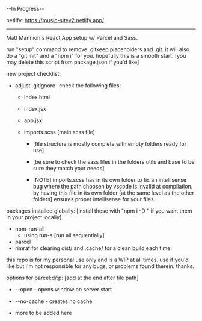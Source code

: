 --In Progress--

netlify: https://music-sitev2.netlify.app/

---

Matt Mannion's React App setup w/ Parcel and Sass.

run "setup" command to remove .gitkeep placeholders and .git. it will also do a "git init" and a "npm i" for you. hopefully this is a smooth start. [you may delete this script from package.json if you'd like]

new project checklist:

- adjust .gitignore
  -check the following files:

  - index.html
  - index.jsx
  - app.jsx
  - imports.scss [main scss file]

    - [file structure is mostly complete with empty folders ready for use]

    - [be sure to check the sass files in the folders utils and base to be sure they match your needs]

    - [NOTE] imports.scss has in its own folder to fix an intellisense bug where the path choosen by vscode is invalid at compilation. by having this file in its own folder [at the same level as the other folders] ensures proper intellisense for your files.

packages installed globally:
[install these with "npm i -D <pkg>" if you want them in your project locally]

- npm-run-all
  - using run-s [run all sequentially]
- parcel
- rimraf for clearing dist/ and .cache/ for a clean build each time.

this repo is for my personal use only and is a WIP at all times. use if you'd like but i'm not responsible for any bugs, or problems found therein. thanks.

options for parcel:d/:p:
[add at the end after file path]

- --open - opens window on server start
- --no-cache - creates no cache

- more to be added here
